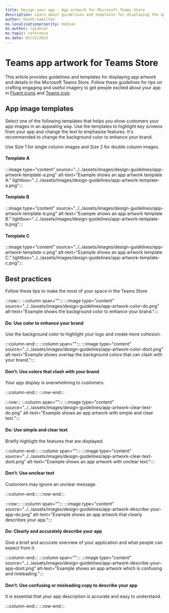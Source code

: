 ```yaml
---
title: Design your app - App artwork for Microsoft Teams Store
description: Learn about guidelines and templates for displaying the app artwork.
author: heath-hamilton
ms.localizationpriority: medium
ms.author: lajanuar
ms.topic: reference
ms.date: 05/23/2023
---
```

# Teams app artwork for Teams Store

This article provides guidelines and templates for displaying app artwork and details in the Microsoft Teams Store. Follow these guidelines for tips on crafting engaging and useful imagery to get people excited about your app in [Fluent icons](https://www.figma.com/community/file/836835755999342788) and [Teams icon](https://react.fluentui.dev/?path=/docs/concepts-developer-icons-icons--page).

## App image templates

Select one of the following templates that helps you show customers your app images in an appealing way. Use the templates to highlight key screens from your app and change the text to emphasize features. It's recommended to change the background color to enhance your brand.

Use Size 1 for single column images and Size 2 for double column images.

#### Template A

:::image type="content" source="../../assets/images/design-guidelines/app-artwork-template-a.png" alt-text="Example shows an app artwork template A." lightbox="../../assets/images/design-guidelines/app-artwork-template-a.png":::

#### Template B

:::image type="content" source="../../assets/images/design-guidelines/app-artwork-template-b.png" alt-text="Example shows an app artwork template B." lightbox="../../assets/images/design-guidelines/app-artwork-template-b.png":::

#### Template C

:::image type="content" source="../../assets/images/design-guidelines/app-artwork-template-c.png" alt-text="Example shows an app artwork template C." lightbox="../../assets/images/design-guidelines/app-artwork-template-c.png":::

## Best practices

Follow these tips to make the most of your space in the Teams Store.

:::row:::
   :::column span="":::
:::image type="content" source="../../assets/images/design-guidelines/app-artwork-color-do.png" alt-text="Example shows the background color to enhance your brand.":::

#### Do: Use color to enhance your brand

Use the background color to highlight your logo and create more cohesion.

   :::column-end:::
   :::column span="":::
:::image type="content" source="../../assets/images/design-guidelines/app-artwork-color-dont.png" alt-text="Example shows overlap the background colors that can clash with your brand.":::

#### Don’t: Use colors that clash with your brand

Your app display is overwhelming to customers.

   :::column-end:::
:::row-end:::

:::row:::
   :::column span="":::
:::image type="content" source="../../assets/images/design-guidelines/app-artwork-clear-text-do.png" alt-text="Example shows an app artwork with simple and clear text.":::

#### Do: Use simple and clear text

Briefly highlight the features that are displayed.

   :::column-end:::
   :::column span="":::
:::image type="content" source="../../assets/images/design-guidelines/app-artwork-clear-text-dont.png" alt-text="Example shows an app artwork with unclear text.":::

#### Don’t: Use unclear text

Customers may ignore an unclear message.

   :::column-end:::
:::row-end:::

:::row:::
   :::column span="":::
:::image type="content" source="../../assets/images/design-guidelines/app-artwork-describe-your-app-do.png" alt-text="Example shows an app artwork that clearly describes your app.":::

#### Do: Clearly and accurately describe your app

Give a brief and accurate overview of your application and what people can expect from it.

   :::column-end:::
   :::column span="":::
:::image type="content" source="../../assets/images/design-guidelines/app-artwork-describe-your-app-dont.png" alt-text="Example shows an app artwork which is confusing and misleading.":::

#### Don’t: Use confusing or misleading copy to describe your app

It is essential that your app description is accurate and easy to understand.

   :::column-end:::
:::row-end:::
